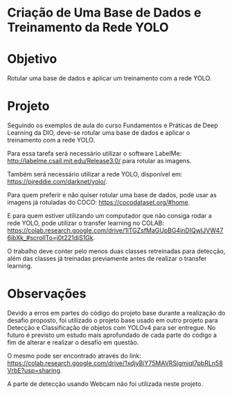 # Criação de Uma Base de Dados e Treinamento da Rede YOLO

# Objetivo

Rotular uma base de dados e aplicar um treinamento com a rede YOLO.

# Projeto

Seguindo os exemplos de aula do curso Fundamentos e Práticas de Deep Learning da DIO, deve-se rotular uma base de dados e aplicar o treinamento com a rede YOLO. 
 
Para essa tarefa será necessário utilizar o software LabelMe: http://labelme.csail.mit.edu/Release3.0/ para rotular as imagens.
 
Também será necessário utilizar a rede YOLO, disponível em: https://pjreddie.com/darknet/yolo/.
 
Para quem preferir e não quiser rotular uma base de dados, pode usar as imagens já rotuladas do COCO: https://cocodataset.org/#home.
 
E para quem estiver utilizando um computador que não consiga rodar a rede YOLO, pode utilizar o transfer learning no COLAB: https://colab.research.google.com/drive/1lTGZsfMaGUpBG4inDIQwIJVW476ibXk_#scrollTo=j0t221djS1Gk. 
 
O trabalho deve conter pelo menos duas classes retreinadas para detecção, além das classes já treinadas previamente antes de realizar o transfer learning.  

# Observações

Devido a erros em partes do código do projeto base durante a realização do desafio proposto, foi utilizado o projeto base usado em outro projeto para Detecção e Classificação de objetos com YOLOv4 para ser entregue. No futuro é previsto um estudo mais aprofundado de cada parte do código a fim de alterar e realizar o desafio em questão.

O mesmo pode ser encontrado através do link: https://colab.research.google.com/drive/1xdjyBiY75MAVRSjgmiqI7pbRLn58VrbE?usp=sharing.

A parte de detecção usando Webcam não foi utilizada neste projeto.

